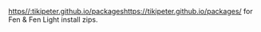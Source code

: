 [https//:tikipeter.github.io/packages](https://tikipeter.github.io/packages/)https://tikipeter.github.io/packages/ for Fen & Fen Light install zips.
